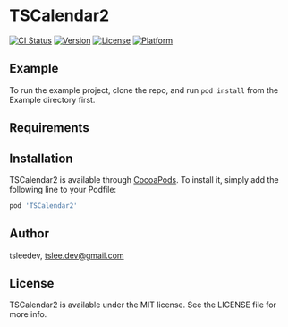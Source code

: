 # TSCalendar2

[![CI Status](https://img.shields.io/travis/tsleedev/TSCalendar2.svg?style=flat)](https://travis-ci.org/tsleedev/TSCalendar2)
[![Version](https://img.shields.io/cocoapods/v/TSCalendar2.svg?style=flat)](https://cocoapods.org/pods/TSCalendar2)
[![License](https://img.shields.io/cocoapods/l/TSCalendar2.svg?style=flat)](https://cocoapods.org/pods/TSCalendar2)
[![Platform](https://img.shields.io/cocoapods/p/TSCalendar2.svg?style=flat)](https://cocoapods.org/pods/TSCalendar2)

## Example

To run the example project, clone the repo, and run `pod install` from the Example directory first.

## Requirements

## Installation

TSCalendar2 is available through [CocoaPods](https://cocoapods.org). To install
it, simply add the following line to your Podfile:

```ruby
pod 'TSCalendar2'
```

## Author

tsleedev, tslee.dev@gmail.com

## License

TSCalendar2 is available under the MIT license. See the LICENSE file for more info.
